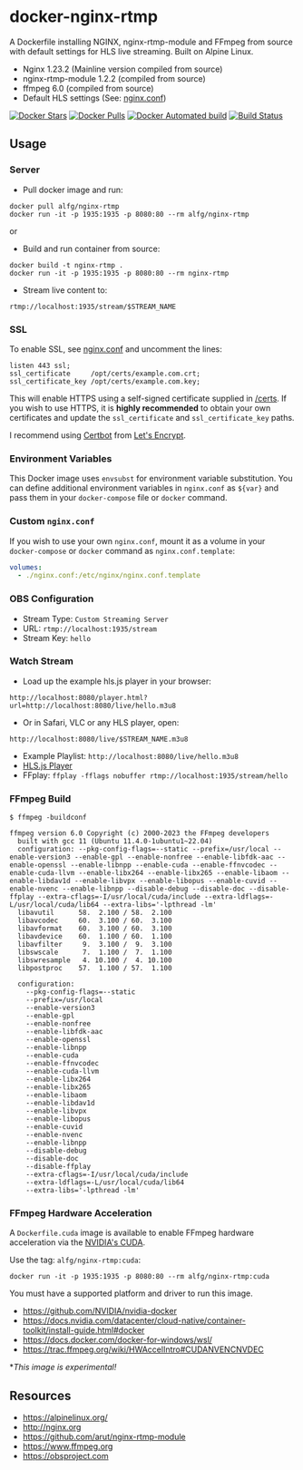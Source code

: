 # docker-nginx-rtmp
A Dockerfile installing NGINX, nginx-rtmp-module and FFmpeg from source with
default settings for HLS live streaming. Built on Alpine Linux.

* Nginx 1.23.2 (Mainline version compiled from source)
* nginx-rtmp-module 1.2.2 (compiled from source)
* ffmpeg 6.0 (compiled from source)
* Default HLS settings (See: [nginx.conf](nginx.conf))

[![Docker Stars](https://img.shields.io/docker/stars/alfg/nginx-rtmp.svg)](https://hub.docker.com/r/alfg/nginx-rtmp/)
[![Docker Pulls](https://img.shields.io/docker/pulls/alfg/nginx-rtmp.svg)](https://hub.docker.com/r/alfg/nginx-rtmp/)
[![Docker Automated build](https://img.shields.io/docker/automated/alfg/nginx-rtmp.svg)](https://hub.docker.com/r/alfg/nginx-rtmp/builds/)
[![Build Status](https://travis-ci.org/alfg/docker-nginx-rtmp.svg?branch=master)](https://travis-ci.org/alfg/docker-nginx-rtmp)

## Usage

### Server
* Pull docker image and run:
```
docker pull alfg/nginx-rtmp
docker run -it -p 1935:1935 -p 8080:80 --rm alfg/nginx-rtmp
```
or 

* Build and run container from source:
```
docker build -t nginx-rtmp .
docker run -it -p 1935:1935 -p 8080:80 --rm nginx-rtmp
```

* Stream live content to:
```
rtmp://localhost:1935/stream/$STREAM_NAME
```

### SSL 
To enable SSL, see [nginx.conf](nginx.conf) and uncomment the lines:
```
listen 443 ssl;
ssl_certificate     /opt/certs/example.com.crt;
ssl_certificate_key /opt/certs/example.com.key;
```

This will enable HTTPS using a self-signed certificate supplied in [/certs](/certs). If you wish to use HTTPS, it is **highly recommended** to obtain your own certificates and update the `ssl_certificate` and `ssl_certificate_key` paths.

I recommend using [Certbot](https://certbot.eff.org/docs/install.html) from [Let's Encrypt](https://letsencrypt.org).

### Environment Variables
This Docker image uses `envsubst` for environment variable substitution. You can define additional environment variables in `nginx.conf` as `${var}` and pass them in your `docker-compose` file or `docker` command.


### Custom `nginx.conf`
If you wish to use your own `nginx.conf`, mount it as a volume in your `docker-compose` or `docker` command as `nginx.conf.template`:
```yaml
volumes:
  - ./nginx.conf:/etc/nginx/nginx.conf.template
```

### OBS Configuration
* Stream Type: `Custom Streaming Server`
* URL: `rtmp://localhost:1935/stream`
* Stream Key: `hello`

### Watch Stream
* Load up the example hls.js player in your browser:
```
http://localhost:8080/player.html?url=http://localhost:8080/live/hello.m3u8
```

* Or in Safari, VLC or any HLS player, open:
```
http://localhost:8080/live/$STREAM_NAME.m3u8
```
* Example Playlist: `http://localhost:8080/live/hello.m3u8`
* [HLS.js Player](https://hls-js.netlify.app/demo/?src=http%3A%2F%2Flocalhost%3A8080%2Flive%2Fhello.m3u8)
* FFplay: `ffplay -fflags nobuffer rtmp://localhost:1935/stream/hello`

### FFmpeg Build
```
$ ffmpeg -buildconf

ffmpeg version 6.0 Copyright (c) 2000-2023 the FFmpeg developers
  built with gcc 11 (Ubuntu 11.4.0-1ubuntu1~22.04)
  configuration: --pkg-config-flags=--static --prefix=/usr/local --enable-version3 --enable-gpl --enable-nonfree --enable-libfdk-aac --enable-openssl --enable-libnpp --enable-cuda --enable-ffnvcodec --enable-cuda-llvm --enable-libx264 --enable-libx265 --enable-libaom --enable-libdav1d --enable-libvpx --enable-libopus --enable-cuvid --enable-nvenc --enable-libnpp --disable-debug --disable-doc --disable-ffplay --extra-cflags=-I/usr/local/cuda/include --extra-ldflags=-L/usr/local/cuda/lib64 --extra-libs='-lpthread -lm'
  libavutil      58.  2.100 / 58.  2.100
  libavcodec     60.  3.100 / 60.  3.100
  libavformat    60.  3.100 / 60.  3.100
  libavdevice    60.  1.100 / 60.  1.100
  libavfilter     9.  3.100 /  9.  3.100
  libswscale      7.  1.100 /  7.  1.100
  libswresample   4. 10.100 /  4. 10.100
  libpostproc    57.  1.100 / 57.  1.100

  configuration:
    --pkg-config-flags=--static
    --prefix=/usr/local
    --enable-version3
    --enable-gpl
    --enable-nonfree
    --enable-libfdk-aac
    --enable-openssl
    --enable-libnpp
    --enable-cuda
    --enable-ffnvcodec
    --enable-cuda-llvm
    --enable-libx264
    --enable-libx265
    --enable-libaom
    --enable-libdav1d
    --enable-libvpx
    --enable-libopus
    --enable-cuvid
    --enable-nvenc
    --enable-libnpp
    --disable-debug
    --disable-doc
    --disable-ffplay
    --extra-cflags=-I/usr/local/cuda/include
    --extra-ldflags=-L/usr/local/cuda/lib64
    --extra-libs='-lpthread -lm'
```


### FFmpeg Hardware Acceleration
A `Dockerfile.cuda` image is available to enable FFmpeg hardware acceleration via the [NVIDIA's CUDA](https://trac.ffmpeg.org/wiki/HWAccelIntro#CUDANVENCNVDEC).

Use the tag: `alfg/nginx-rtmp:cuda`:
```
docker run -it -p 1935:1935 -p 8080:80 --rm alfg/nginx-rtmp:cuda
```

You must have a supported platform and driver to run this image.

* https://github.com/NVIDIA/nvidia-docker
* https://docs.nvidia.com/datacenter/cloud-native/container-toolkit/install-guide.html#docker
* https://docs.docker.com/docker-for-windows/wsl/
* https://trac.ffmpeg.org/wiki/HWAccelIntro#CUDANVENCNVDEC

**This image is experimental!*

## Resources
* https://alpinelinux.org/
* http://nginx.org
* https://github.com/arut/nginx-rtmp-module
* https://www.ffmpeg.org
* https://obsproject.com
